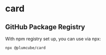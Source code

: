 # card

## GitHub Package Registry
With npm registry set up, you can use via npx:
```
npx @plumcube/card
```
